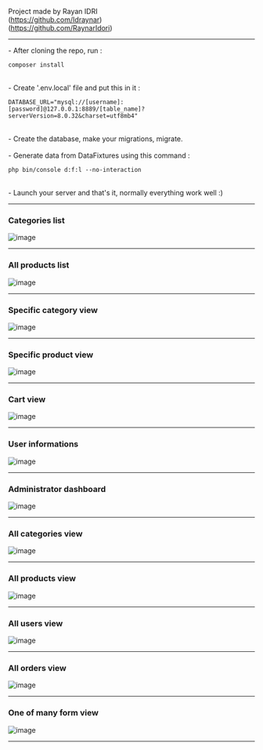 Project made by Rayan IDRI <br>
(https://github.com/Idraynar) <br>
(https://github.com/RaynarIdori) 
<hr>
- After cloning the repo, run :

    composer install
<br>
- Create '.env.local' file and put this in it :

    DATABASE_URL="mysql://[username]:[password]@127.0.0.1:8889/[table_name]?serverVersion=8.0.32&charset=utf8mb4"
<br>
- Create the database, make your migrations, migrate.
<br><br>
- Generate data from DataFixtures using this command :

    php bin/console d:f:l --no-interaction
<br>
- Launch your server and that's it, normally everything work well :)
<hr>
<h3>Categories list</h3>

![image](https://github.com/RaynarIdori/Symfony-Ecommerce/assets/152623309/75205e22-f498-4001-91c2-edbefb951c79)
<hr>
<h3>All products list</h3>

![image](https://github.com/RaynarIdori/Symfony-Ecommerce/assets/152623309/3f93f2a1-ac28-47c4-975f-a2213a55b11e)
<hr>
<h3>Specific category view</h3>

![image](https://github.com/RaynarIdori/Symfony-Ecommerce/assets/152623309/c0a2e7a1-81d8-4bb8-a9f4-8ceb7f92bfd2)
<hr>
<h3>Specific product view</h3>

![image](https://github.com/RaynarIdori/Symfony-Ecommerce/assets/152623309/64886491-aeca-4ae1-9633-504a2b7b2832)
<hr>
<h3>Cart view</h3>

![image](https://github.com/RaynarIdori/Symfony-Ecommerce/assets/152623309/686852e5-e2b1-420b-9775-d0c3db820f2e)
<hr>
<h3>User informations</h3>

![image](https://github.com/RaynarIdori/Symfony-Ecommerce/assets/152623309/d1f2ef37-6aee-4eab-897f-ae9943dab483)
<hr>
<h3>Administrator dashboard</h3>

![image](https://github.com/RaynarIdori/Symfony-Ecommerce/assets/152623309/c4cc890f-d6e8-4800-9f9a-0fceb0c61bc1)
<hr>
<h3>All categories view</h3>

![image](https://github.com/RaynarIdori/Symfony-Ecommerce/assets/152623309/6e5f3279-9a10-44df-90ac-b0d0f88f4ecb)
<hr>
<h3>All products view</h3>

![image](https://github.com/RaynarIdori/Symfony-Ecommerce/assets/152623309/42220b72-0d15-4b20-a175-21e8a7a2a653)
<hr>
<h3>All users view</h3>

![image](https://github.com/RaynarIdori/Symfony-Ecommerce/assets/152623309/428b29b5-0300-49a8-aa7f-c3fef4283b08)
<hr>
<h3>All orders view</h3>

![image](https://github.com/RaynarIdori/Symfony-Ecommerce/assets/152623309/e9d4ba2f-f82a-4acf-b1c7-5d1a63ff8448)
<hr>
<h3>One of many form view</h3>

![image](https://github.com/RaynarIdori/Symfony-Ecommerce/assets/152623309/4db7e72b-fa3c-4a9b-b8d8-0278e1c698dd)
<hr>







